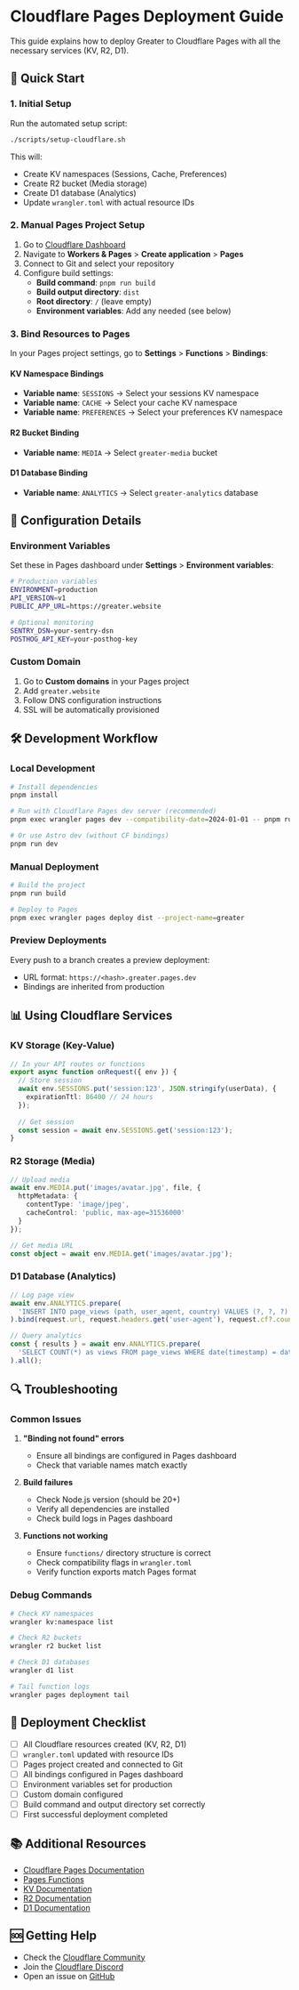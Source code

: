 # Cloudflare Pages Deployment Guide

This guide explains how to deploy Greater to Cloudflare Pages with all the necessary services (KV, R2, D1).

## 🚀 Quick Start

### 1. Initial Setup

Run the automated setup script:

```bash
./scripts/setup-cloudflare.sh
```

This will:
- Create KV namespaces (Sessions, Cache, Preferences)
- Create R2 bucket (Media storage)
- Create D1 database (Analytics)
- Update `wrangler.toml` with actual resource IDs

### 2. Manual Pages Project Setup

1. Go to [Cloudflare Dashboard](https://dash.cloudflare.com/)
2. Navigate to **Workers & Pages** > **Create application** > **Pages**
3. Connect to Git and select your repository
4. Configure build settings:
   - **Build command**: `pnpm run build`
   - **Build output directory**: `dist`
   - **Root directory**: `/` (leave empty)
   - **Environment variables**: Add any needed (see below)

### 3. Bind Resources to Pages

In your Pages project settings, go to **Settings** > **Functions** > **Bindings**:

#### KV Namespace Bindings
- **Variable name**: `SESSIONS` → Select your sessions KV namespace
- **Variable name**: `CACHE` → Select your cache KV namespace  
- **Variable name**: `PREFERENCES` → Select your preferences KV namespace

#### R2 Bucket Binding
- **Variable name**: `MEDIA` → Select `greater-media` bucket

#### D1 Database Binding
- **Variable name**: `ANALYTICS` → Select `greater-analytics` database

## 🔧 Configuration Details

### Environment Variables

Set these in Pages dashboard under **Settings** > **Environment variables**:

```bash
# Production variables
ENVIRONMENT=production
API_VERSION=v1
PUBLIC_APP_URL=https://greater.website

# Optional monitoring
SENTRY_DSN=your-sentry-dsn
POSTHOG_API_KEY=your-posthog-key
```

### Custom Domain

1. Go to **Custom domains** in your Pages project
2. Add `greater.website`
3. Follow DNS configuration instructions
4. SSL will be automatically provisioned

## 🛠️ Development Workflow

### Local Development

```bash
# Install dependencies
pnpm install

# Run with Cloudflare Pages dev server (recommended)
pnpm exec wrangler pages dev --compatibility-date=2024-01-01 -- pnpm run dev

# Or use Astro dev (without CF bindings)
pnpm run dev
```

### Manual Deployment

```bash
# Build the project
pnpm run build

# Deploy to Pages
pnpm exec wrangler pages deploy dist --project-name=greater
```

### Preview Deployments

Every push to a branch creates a preview deployment:
- URL format: `https://<hash>.greater.pages.dev`
- Bindings are inherited from production

## 📊 Using Cloudflare Services

### KV Storage (Key-Value)

```typescript
// In your API routes or functions
export async function onRequest({ env }) {
  // Store session
  await env.SESSIONS.put('session:123', JSON.stringify(userData), {
    expirationTtl: 86400 // 24 hours
  });
  
  // Get session
  const session = await env.SESSIONS.get('session:123');
}
```

### R2 Storage (Media)

```typescript
// Upload media
await env.MEDIA.put('images/avatar.jpg', file, {
  httpMetadata: {
    contentType: 'image/jpeg',
    cacheControl: 'public, max-age=31536000'
  }
});

// Get media URL
const object = await env.MEDIA.get('images/avatar.jpg');
```

### D1 Database (Analytics)

```typescript
// Log page view
await env.ANALYTICS.prepare(
  'INSERT INTO page_views (path, user_agent, country) VALUES (?, ?, ?)'
).bind(request.url, request.headers.get('user-agent'), request.cf?.country).run();

// Query analytics
const { results } = await env.ANALYTICS.prepare(
  'SELECT COUNT(*) as views FROM page_views WHERE date(timestamp) = date("now")'
).all();
```

## 🔍 Troubleshooting

### Common Issues

1. **"Binding not found" errors**
   - Ensure all bindings are configured in Pages dashboard
   - Check that variable names match exactly

2. **Build failures**
   - Check Node.js version (should be 20+)
   - Verify all dependencies are installed
   - Check build logs in Pages dashboard

3. **Functions not working**
   - Ensure `functions/` directory structure is correct
   - Check compatibility flags in `wrangler.toml`
   - Verify function exports match Pages format

### Debug Commands

```bash
# Check KV namespaces
wrangler kv:namespace list

# Check R2 buckets
wrangler r2 bucket list

# Check D1 databases
wrangler d1 list

# Tail function logs
wrangler pages deployment tail
```

## 🚦 Deployment Checklist

- [ ] All Cloudflare resources created (KV, R2, D1)
- [ ] `wrangler.toml` updated with resource IDs
- [ ] Pages project created and connected to Git
- [ ] All bindings configured in Pages dashboard
- [ ] Environment variables set for production
- [ ] Custom domain configured
- [ ] Build command and output directory set correctly
- [ ] First successful deployment completed

## 📚 Additional Resources

- [Cloudflare Pages Documentation](https://developers.cloudflare.com/pages/)
- [Pages Functions](https://developers.cloudflare.com/pages/functions/)
- [KV Documentation](https://developers.cloudflare.com/kv/)
- [R2 Documentation](https://developers.cloudflare.com/r2/)
- [D1 Documentation](https://developers.cloudflare.com/d1/)

## 🆘 Getting Help

- Check the [Cloudflare Community](https://community.cloudflare.com/)
- Join the [Cloudflare Discord](https://discord.cloudflare.com/)
- Open an issue on [GitHub](https://github.com/aron23/greater/issues) 